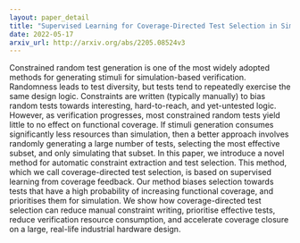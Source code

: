 ```yaml
---
layout: paper_detail
title: "Supervised Learning for Coverage-Directed Test Selection in Simulation-Based Verification"
date: 2022-05-17
arxiv_url: http://arxiv.org/abs/2205.08524v3
---
```


Constrained random test generation is one of the most widely adopted methods for generating stimuli for simulation-based verification. Randomness leads to test diversity, but tests tend to repeatedly exercise the same design logic. Constraints are written (typically manually) to bias random tests towards interesting, hard-to-reach, and yet-untested logic. However, as verification progresses, most constrained random tests yield little to no effect on functional coverage. If stimuli generation consumes significantly less resources than simulation, then a better approach involves randomly generating a large number of tests, selecting the most effective subset, and only simulating that subset. In this paper, we introduce a novel method for automatic constraint extraction and test selection. This method, which we call coverage-directed test selection, is based on supervised learning from coverage feedback. Our method biases selection towards tests that have a high probability of increasing functional coverage, and prioritises them for simulation. We show how coverage-directed test selection can reduce manual constraint writing, prioritise effective tests, reduce verification resource consumption, and accelerate coverage closure on a large, real-life industrial hardware design.
